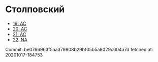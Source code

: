 # Столповский
- [19: AC](19.md)
- [20: AC](20.md)
- [21: AC](21.md)
- [22: NA](22.md)

Commit: be0766963f5aa379808b29bf05b5a8029c604a7d
 fetched at: 20201017-184753
